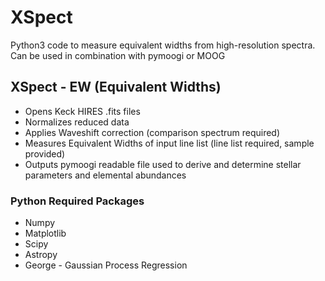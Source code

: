 # XSpect
Python3 code to measure equivalent widths from high-resolution spectra. Can be used in combination with pymoogi or MOOG

## XSpect - EW (Equivalent Widths)
 - Opens Keck HIRES .fits files
 - Normalizes reduced data
 - Applies Waveshift correction (comparison spectrum required)
 - Measures Equivalent Widths of input line list (line list required, sample provided)
 - Outputs pymoogi readable file used to derive and determine stellar parameters and elemental abundances

### Python Required Packages
 - Numpy
 - Matplotlib
 - Scipy
 - Astropy 
 - George - Gaussian Process Regression
